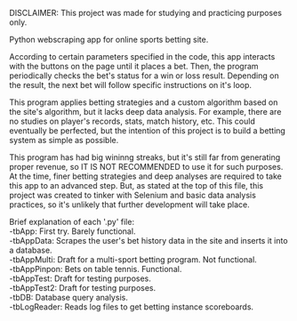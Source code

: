 DISCLAIMER: This project was made for studying and practicing purposes only.

Python webscraping app for online sports betting site.

According to certain parameters specified in the code, this app interacts with the buttons on the page until it places a bet.
Then, the program periodically checks the bet's status for a win or loss result.
Depending on the result, the next bet will follow specific instructions on it's loop.

This program applies betting strategies and a custom algorithm based on the site's algorithm, but it lacks deep data analysis.
For example, there are no studies on player's records, stats, match history, etc.
This could eventually be perfected, but the intention of this project is to build a betting system as simple as possible.

This program has had big wininng streaks, but it's still far from generating proper revenue, so IT IS NOT RECOMMENDED to use it for such purposes.
At the time, finer betting strategies and deep analyses are required to take this app to an advanced step.
But, as stated at the top of this file, this project was created to tinker with Selenium and basic data analysis practices, so it's unlikely that further development will take place.



Brief explanation of each '.py' file:<br>
    -tbApp: First try. Barely functional.<br>
    -tbAppData: Scrapes the user's bet history data in the site and inserts it into a database.<br>
    -tbAppMulti: Draft for a multi-sport betting program. Not functional.<br>
    -tbAppPinpon: Bets on table tennis. Functional.<br>
    -tbAppTest: Draft for testing purposes.<br>
    -tbAppTest2: Draft for testing purposes.<br>
    -tbDB: Database query analysis.<br>
    -tbLogReader: Reads log files to get betting instance scoreboards.<br>